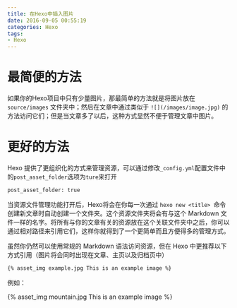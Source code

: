 ```yaml
---
title: 在Hexo中插入图片
date: 2016-09-05 00:55:19
categories: Hexo
tags:
- Hexo
---
```


# 最简便的方法

如果你的Hexo项目中只有少量图片，那最简单的方法就是将图片放在`source/images` 文件夹中；然后在文章中通过类似于 `![](/images/image.jpg)` 的方法访问它们；但是当文章多了以后，这种方式显然不便于管理文章中图片。


<!--more-->


# 更好的方法

Hexo 提供了更组织化的方式来管理资源，可以通过修改`_config.yml`配置文件中的`post_asset_folder`选项为`ture`来打开

```bash
post_asset_folder: true
```

当资源文件管理功能打开后，Hexo将会在你每一次通过 `hexo new <title> `命令创建新文章时自动创建一个文件夹。这个资源文件夹将会有与这个 Markdown 文件一样的名字。将所有与你的文章有关的资源放在这个关联文件夹中之后，你可以通过相对路径来引用它们，这样你就得到了一个更简单而且方便得多的管理方式。

虽然你仍然可以使用常规的 Markdown 语法访问资源，但在 Hexo 中更推荐以下方式引用（图片将会同时出现在文章、主页以及归档页中）

```bash
{% asset_img example.jpg This is an example image %}
```

例如：

{% asset_img mountain.jpg This is an example image %}